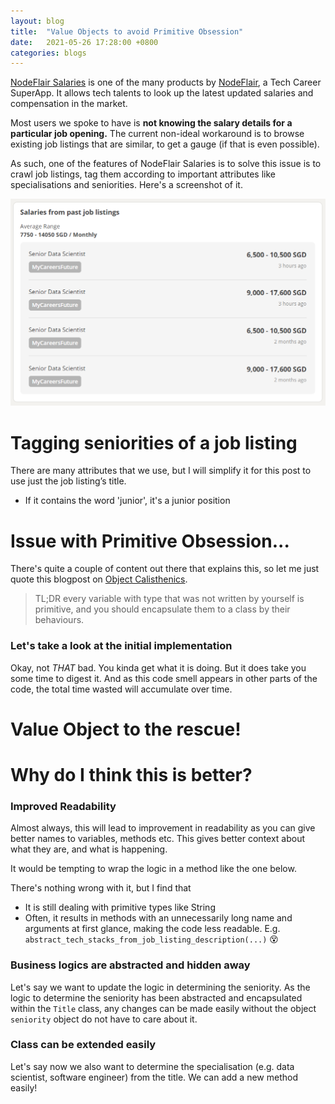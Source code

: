 ```yaml
---
layout: blog
title:  "Value Objects to avoid Primitive Obsession"
date:   2021-05-26 17:28:00 +0800
categories: blogs
---
```


[NodeFlair Salaries][nodeflair-salaries] is one of the many products by [NodeFlair][nodeflair-website], a Tech Career SuperApp. It allows tech talents to look up the latest updated salaries and compensation in the market. 

Most users we spoke to have is <b>not knowing the salary details for a particular job opening.</b> The current non-ideal workaround is to browse existing job listings that are similar, to get a gauge (if that is even possible).

As such, one of the features of NodeFlair Salaries is to solve this issue is to crawl job listings, tag them according to important attributes like specialisations and seniorities. Here's a screenshot of it.

![NodeFlair Salaries - Past Job Listings][nf_salaries_past_listings]

# <b>Tagging seniorities of a job listing</b>

There are many attributes that we use, but I will simplify it for this post to use just the job listing’s title.
- If it contains the word 'junior', it's a junior position

# <b>Issue with Primitive Obsession...</b>

There's quite a couple of content out there that explains this, so let me just quote this blogpost on [Object Calisthenics](https://medium.com/@davidsen/clean-code-object-calisthenics-f6f4dec07c8b).

> TL;DR every variable with type that was not written by yourself is primitive, and you should encapsulate them to a class by their behaviours.

### Let's take a look at the initial implementation

<script src="https://gist.github.com/adriangohjw/2fb900e738fc1c4ff2adf1d64fa866a6.js?file=before.rb"></script>

Okay, not <i>THAT</i> bad. You kinda get what it is doing. But it does take you some time to digest it. And as this code smell appears in other parts of the code, the total time wasted will accumulate over time.

# <b>Value Object to the rescue!</b>

<script src="https://gist.github.com/adriangohjw/2fb900e738fc1c4ff2adf1d64fa866a6.js?file=after.rb"></script>

# <b>Why do I think this is better?</b>

### Improved Readability

Almost always, this will lead to improvement in readability as you can give better names to variables, methods etc. This gives better context about what they are, and what is happening.

It would be tempting to wrap the logic in a method like the one below.

<script src="https://gist.github.com/adriangohjw/2fb900e738fc1c4ff2adf1d64fa866a6.js?file=why_better_readability.rb"></script>

There's nothing wrong with it, but I find that
- It is still dealing with primitive types like String
- Often, it results in methods with an unnecessarily long name and arguments at first glance, making the code less readable. E.g. `abstract_tech_stacks_from_job_listing_description(...)` 😵

### Business logics are abstracted and hidden away

Let's say we want to update the logic in determining the seniority. As the logic to determine the seniority has been abstracted and encapsulated within the `Title` class, any changes can be made easily without the object `seniority` object do not have to care about it.

<script src="https://gist.github.com/adriangohjw/2fb900e738fc1c4ff2adf1d64fa866a6.js?file=why_better_abstracted_business_logic.rb"></script>

### Class can be extended easily

Let's say now we also want to determine the specialisation (e.g. data scientist, software engineer) from the title. We can add a new method easily!

<script src="https://gist.github.com/adriangohjw/2fb900e738fc1c4ff2adf1d64fa866a6.js?file=why_better_easily_extended_class.rb"></script>

[scenic-gem]:                 https://github.com/scenic-views/scenic
[nodeflair-website]:          https://nodeflair.com
[nodeflair-salaries]:         https://nodeflair.com/salaries
[nf_salaries_past_listings]:  /assets/nf_salaries_past_listings.png
